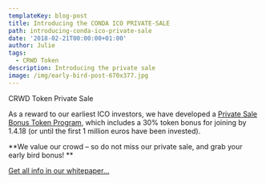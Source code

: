 ```yaml
---
templateKey: blog-post
title: Introducing the CONDA ICO PRIVATE-SALE
path: introducing-conda-ico-private-sale
date: '2018-02-21T00:00:00+01:00'
author: Julie
tags:
  - CRWD Token
description: Introducing the private sale
image: /img/early-bird-post-670x377.jpg
---
```

CRWD Token Private Sale



As a reward to our earliest ICO investors, we have developed a [Private Sale Bonus Token Program](https://ico.conda.online/), which includes a 30% token bonus for joining by 1.4.18 (or until the first 1 million euros have been invested). 



**We value our crowd – so do not miss our private sale, and grab your early bird bonus!**



[Get all info in our whitepaper…](https://ico.conda.online/wp-content/uploads/sites/2/2018/01/CONDA-White-paper.pdf)

